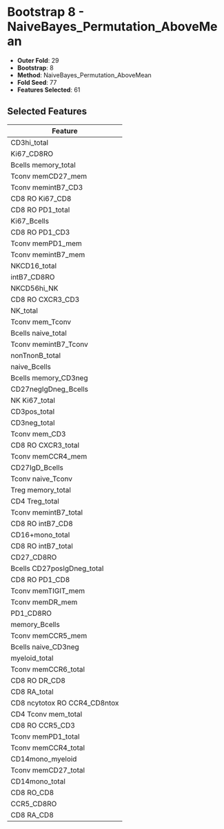 # Bootstrap 8 - NaiveBayes_Permutation_AboveMean

- **Outer Fold**: 29
- **Bootstrap**: 8
- **Method**: NaiveBayes_Permutation_AboveMean
- **Fold Seed**: 77
- **Features Selected**: 61

## Selected Features

| Feature |
|---------|
| CD3hi_total |
| Ki67_CD8RO |
| Bcells memory_total |
| Tconv memCD27_mem |
| Tconv memintB7_CD3 |
| CD8 RO Ki67_CD8 |
| CD8 RO PD1_total |
| Ki67_Bcells |
| CD8 RO PD1_CD3 |
| Tconv memPD1_mem |
| Tconv memintB7_mem |
| NKCD16_total |
| intB7_CD8RO |
| NKCD56hi_NK |
| CD8 RO CXCR3_CD3 |
| NK_total |
| Tconv mem_Tconv |
| Bcells naive_total |
| Tconv memintB7_Tconv |
| nonTnonB_total |
| naive_Bcells |
| Bcells memory_CD3neg |
| CD27negIgDneg_Bcells |
| NK Ki67_total |
| CD3pos_total |
| CD3neg_total |
| Tconv mem_CD3 |
| CD8 RO CXCR3_total |
| Tconv memCCR4_mem |
| CD27IgD_Bcells |
| Tconv naive_Tconv |
| Treg memory_total |
| CD4 Treg_total |
| Tconv memintB7_total |
| CD8 RO intB7_CD8 |
| CD16+mono_total |
| CD8 RO intB7_total |
| CD27_CD8RO |
| Bcells CD27posIgDneg_total |
| CD8 RO PD1_CD8 |
| Tconv memTIGIT_mem |
| Tconv memDR_mem |
| PD1_CD8RO |
| memory_Bcells |
| Tconv memCCR5_mem |
| Bcells naive_CD3neg |
| myeloid_total |
| Tconv memCCR6_total |
| CD8 RO DR_CD8 |
| CD8 RA_total |
| CD8 ncytotox RO CCR4_CD8ntox |
| CD4 Tconv mem_total |
| CD8 RO CCR5_CD3 |
| Tconv memPD1_total |
| Tconv memCCR4_total |
| CD14mono_myeloid |
| Tconv memCD27_total |
| CD14mono_total |
| CD8 RO_CD8 |
| CCR5_CD8RO |
| CD8 RA_CD8 |
